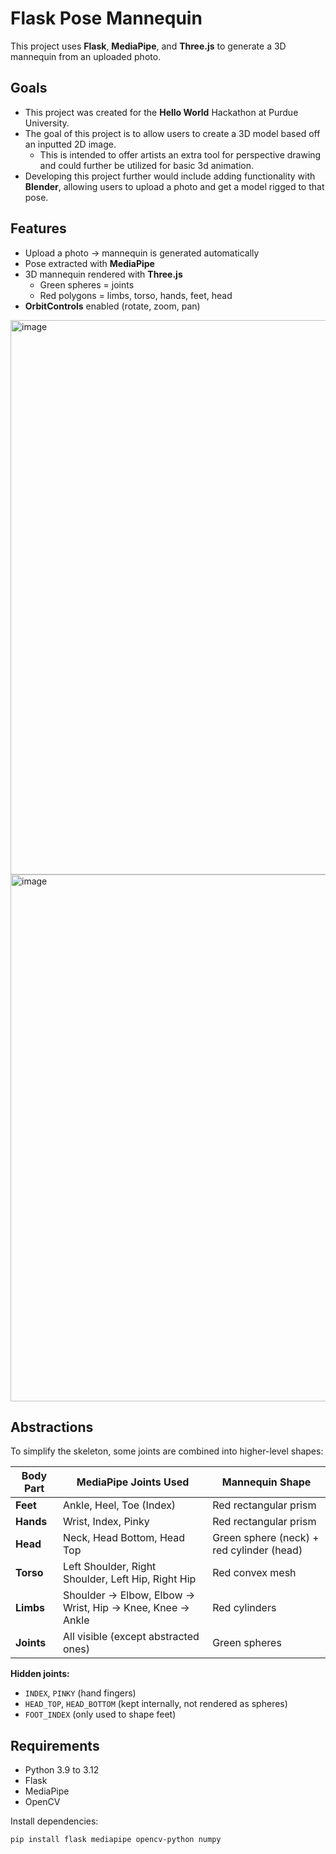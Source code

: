 # Flask Pose Mannequin

This project uses **Flask**, **MediaPipe**, and **Three.js** to generate a 3D mannequin from an uploaded photo.

## Goals
- This project was created for the **Hello World** Hackathon at Purdue University.
- The goal of this project is to allow users to create a 3D model based off an inputted 2D image.
  - This is intended to offer artists an extra tool for perspective drawing and could further be utilized for basic 3d animation.
- Developing this project further would include adding functionality with **Blender**, allowing users to upload a photo and get a model rigged to that pose.




## Features
- Upload a photo -> mannequin is generated automatically
- Pose extracted with **MediaPipe**
- 3D mannequin rendered with **Three.js**
  - Green spheres = joints
  - Red polygons = limbs, torso, hands, feet, head
- **OrbitControls** enabled (rotate, zoom, pan)
<img width="1220" height="887" alt="image" src="https://github.com/user-attachments/assets/5ca0d3fc-6025-4712-98eb-912dda010e36" />

<img width="1220" height="843" alt="image" src="https://github.com/user-attachments/assets/b39d44b0-af69-4004-a570-f46c10d19cd8" />


## Abstractions

To simplify the skeleton, some joints are combined into higher-level shapes:

| Body Part | MediaPipe Joints Used | Mannequin Shape                           |
|-----------|-----------------------|-------------------------------------------|
| **Feet**  | Ankle, Heel, Toe (Index) | Red rectangular prism                     |
| **Hands** | Wrist, Index, Pinky | Red rectangular prism                     |
| **Head**  | Neck, Head Bottom, Head Top | Green sphere (neck) + red cylinder (head) |
| **Torso** | Left Shoulder, Right Shoulder, Left Hip, Right Hip | Red convex mesh                           |
| **Limbs** | Shoulder -> Elbow, Elbow -> Wrist, Hip -> Knee, Knee -> Ankle | Red cylinders                             |
| **Joints** | All visible (except abstracted ones) | Green spheres                             |

**Hidden joints:**  
- `INDEX`, `PINKY` (hand fingers)  
- `HEAD_TOP`, `HEAD_BOTTOM` (kept internally, not rendered as spheres)  
- `FOOT_INDEX` (only used to shape feet)  


## Requirements
- Python 3.9 to 3.12
- Flask
- MediaPipe
- OpenCV

Install dependencies:
```bash
pip install flask mediapipe opencv-python numpy
